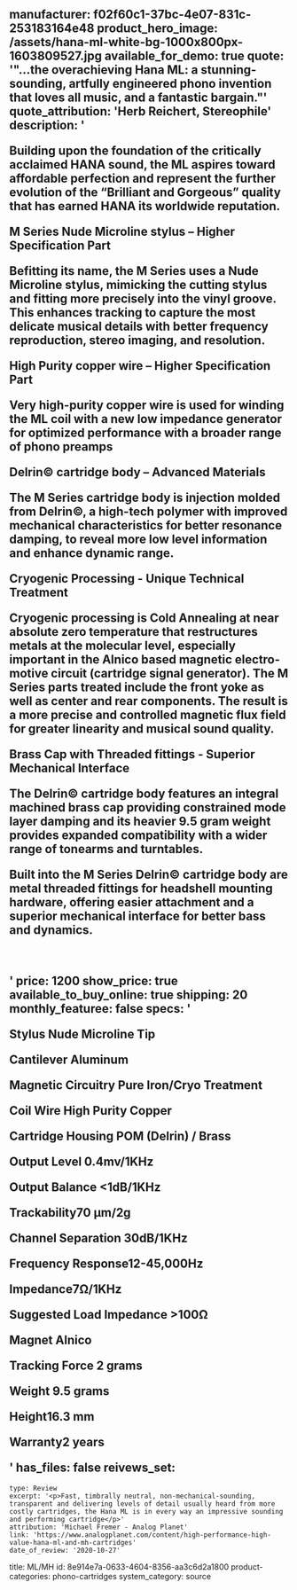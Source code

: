 manufacturer: f02f60c1-37bc-4e07-831c-253183164e48
product_hero_image: /assets/hana-ml-white-bg-1000x800px-1603809527.jpg
available_for_demo: true
quote: '"...the overachieving Hana ML: a stunning-sounding, artfully engineered phono invention that loves all music, and a fantastic bargain."'
quote_attribution: 'Herb Reichert, Stereophile'
description: '<p>Building upon the foundation of the critically acclaimed HANA sound, the ML aspires toward affordable perfection and represent the further evolution of the “Brilliant and Gorgeous” quality that has earned HANA its worldwide reputation.&nbsp;</p><p><strong>M Series Nude Microline stylus – Higher Specification Part&nbsp;</strong></p><p>Befitting its name, the M Series uses a Nude Microline stylus, mimicking the cutting stylus and fitting more precisely into the vinyl groove. This enhances tracking to capture the most delicate musical details with better frequency reproduction, stereo imaging, and resolution.&nbsp;</p><p><strong>High Purity copper wire – Higher Specification Part&nbsp;</strong></p><p>Very high-purity copper wire is used for winding the ML coil with a new low impedance generator for optimized performance with a broader range of phono preamps&nbsp;</p><p><strong>Delrin© cartridge body – Advanced Materials&nbsp;</strong></p><p>The M Series cartridge body is injection molded from Delrin©, a high-tech polymer with improved mechanical characteristics for better resonance damping, to reveal more low level information and enhance dynamic range.&nbsp;</p><p><strong>Cryogenic Processing - Unique Technical Treatment</strong>&nbsp;</p><p>Cryogenic processing is Cold Annealing at near absolute zero temperature that restructures metals at the molecular level, especially important in the Alnico based magnetic electro-motive circuit (cartridge signal generator). The M Series parts treated include the front yoke as well as center and rear components. The result is a more precise and controlled magnetic flux field for greater linearity and musical sound quality.&nbsp;</p><p><strong>Brass Cap with Threaded fittings - Superior Mechanical Interface&nbsp;</strong></p><p>The Delrin© cartridge body features an integral machined brass cap providing constrained mode layer damping and its heavier 9.5 gram weight provides expanded compatibility with a wider range of tonearms and turntables.&nbsp;</p><p>Built into the M Series Delrin© cartridge body are metal threaded fittings for headshell mounting hardware, offering easier attachment and a superior mechanical interface for better bass and dynamics.</p><p><br></p>'
price: 1200
show_price: true
available_to_buy_online: true
shipping: 20
monthly_featuree: false
specs: '<p>Stylus Nude Microline Tip</p><p>Cantilever Aluminum&nbsp;</p><p>Magnetic Circuitry Pure Iron/Cryo Treatment</p><p>Coil Wire High Purity Copper</p><p>Cartridge Housing POM (Delrin) / Brass</p><p>Output Level 0.4mv/1KHz</p><p>Output Balance &lt;1dB/1KHz</p><p>Trackability70 µm/2g</p><p>Channel Separation 30dB/1KHz</p><p>Frequency Response12-45,000Hz</p><p>Impedance7Ω/1KHz</p><p>Suggested Load Impedance &gt;100Ω</p><p>Magnet Alnico</p><p>Tracking Force 2 grams</p><p>Weight 9.5 grams</p><p>Height16.3 mm</p><p>Warranty2 years</p>'
has_files: false
reivews_set:
  -
    type: Review
    excerpt: '<p>Fast, timbrally neutral, non-mechanical-sounding, transparent and delivering levels of detail usually heard from more costly cartridges, the Hana ML is in every way an impressive sounding and performing cartridge</p>'
    attribution: 'Michael Fremer - Analog Planet'
    link: 'https://www.analogplanet.com/content/high-performance-high-value-hana-ml-and-mh-cartridges'
    date_of_review: '2020-10-27'
title: ML/MH
id: 8e914e7a-0633-4604-8356-aa3c6d2a1800
product-categories: phono-cartridges
system_category: source
